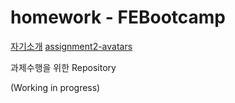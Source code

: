 # homework - FEBootcamp
[자기소개](https://github.com/Cocozo/homework/blob/main/md/about-me.md)
[assignment2-avatars](https://github.com/Cocozo/homework/blob/main/md/avatars.md)

과제수행을 위한 Repository

(Working in progress)   
